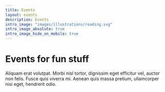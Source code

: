 ```yaml
---
title: Events
layout: events
description: Events
intro_image: "images/illustrations/reading.svg"
intro_image_absolute: true
intro_image_hide_on_mobile: true
---
```


# Events for fun stuff

Aliquam erat volutpat. Morbi nisl tortor, dignissim eget efficitur vel, auctor non felis. Fusce quis viverra mi. Aenean quis massa pretium, ullamcorper nisi eget, hendrerit odio.
